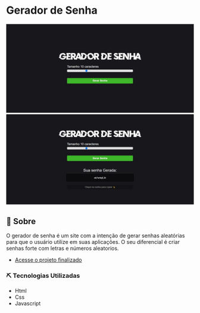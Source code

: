 # Gerador de Senha


<!-- <p> -->
 <img src="assets/fotoGerador.JPG"> <img src="assets/fotoCopy.JPG">
<!-- </p> -->


## 📃 Sobre
 O gerador de senha é um site com a intenção de gerar senhas aleatórias para que o usuário utilize em suas aplicações. O seu diferencial é criar senhas forte com letras e números aleatorios.
 
 - [Acesse o projeto finalizado](https://samantasouza357.github.io/geradorSenha-JS/)


### ⛏️ Tecnologias Utilizadas

* Html
* Css
* Javascript
